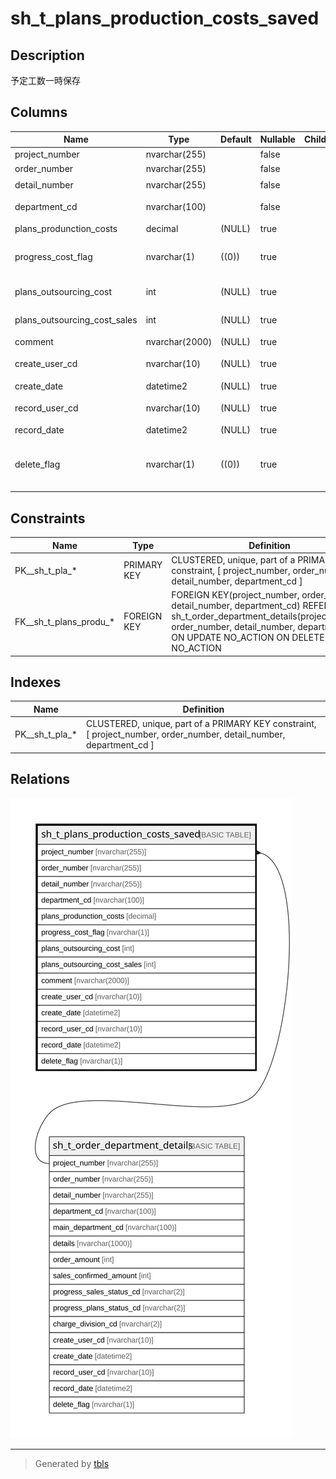 # sh_t_plans_production_costs_saved

## Description

予定工数一時保存

## Columns

| Name | Type | Default | Nullable | Children | Parents | Comment |
| ---- | ---- | ------- | -------- | -------- | ------- | ------- |
| project_number | nvarchar(255) |  | false |  | [sh_t_order_department_details](sh_t_order_department_details.md) | PRNo. |
| order_number | nvarchar(255) |  | false |  | [sh_t_order_department_details](sh_t_order_department_details.md) | 受注No. |
| detail_number | nvarchar(255) |  | false |  | [sh_t_order_department_details](sh_t_order_department_details.md) | 明細No. |
| department_cd | nvarchar(100) |  | false |  | [sh_t_order_department_details](sh_t_order_department_details.md) | 部署コード |
| plans_produnction_costs | decimal | (NULL) | true |  |  | 予定工数 |
| progress_cost_flag | nvarchar(1) | ((0)) | true |  |  | 外注費有無:1なし、2あり |
| plans_outsourcing_cost | int | (NULL) | true |  |  | 予定外注費 |
| plans_outsourcing_cost_sales | int | (NULL) | true |  |  | 予定外注費売上 |
| comment | nvarchar(2000) | (NULL) | true |  |  | コメント |
| create_user_cd | nvarchar(10) | (NULL) | true |  |  | 作成者コード |
| create_date | datetime2 | (NULL) | true |  |  | 作成日時 |
| record_user_cd | nvarchar(10) | (NULL) | true |  |  | 更新者コード |
| record_date | datetime2 | (NULL) | true |  |  | 更新日時 |
| delete_flag | nvarchar(1) | ((0)) | true |  |  | 削除フラグ:1未削除、2削除済 |

## Constraints

| Name | Type | Definition |
| ---- | ---- | ---------- |
| PK__sh_t_pla_* | PRIMARY KEY | CLUSTERED, unique, part of a PRIMARY KEY constraint, [ project_number, order_number, detail_number, department_cd ] |
| FK__sh_t_plans_produ_* | FOREIGN KEY | FOREIGN KEY(project_number, order_number, detail_number, department_cd) REFERENCES sh_t_order_department_details(project_number, order_number, detail_number, department_cd) ON UPDATE NO_ACTION ON DELETE NO_ACTION |

## Indexes

| Name | Definition |
| ---- | ---------- |
| PK__sh_t_pla_* | CLUSTERED, unique, part of a PRIMARY KEY constraint, [ project_number, order_number, detail_number, department_cd ] |

## Relations

![er](sh_t_plans_production_costs_saved.svg)

---

> Generated by [tbls](https://github.com/k1LoW/tbls)
